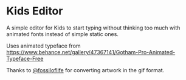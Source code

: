 # Kids Editor

A simple editor for Kids to start typing without thinking too much with animated fonts instead of simple static ones.

Uses animated typeface from <https://www.behance.net/gallery/47367141/Gotham-Pro-Animated-Typeface-Free>

Thanks to [@fossiloflife](https://twitter.com/fossiloflife) for converting artwork in the gif format.
